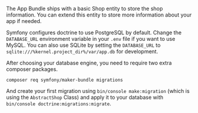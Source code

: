 The App Bundle ships with a basic Shop entity to store the shop information. You can extend this entity to store more information about your app if needed.

Symfony configures doctrine to use PostgreSQL by default. Change the `DATABASE_URL` environment variable in your `.env` file if you want to use MySQL.
You can also use SQLite by setting the `DATABASE_URL` to `sqlite:///%kernel.project_dir%/var/app.db` for development.

After choosing your database engine, you need to require two extra composer packages.

```shell
composer req symfony/maker-bundle migrations
```

And create your first migration using `bin/console make:migration` (which is using the `AbstractShop` Class) and apply it to your database with `bin/console doctrine:migrations:migrate`.
